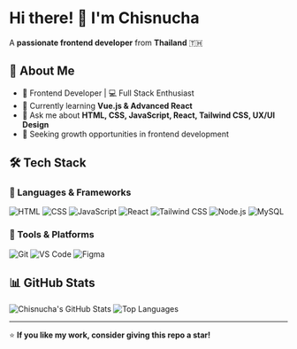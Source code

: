 # Hi there! 👋 I'm Chisnucha

A **passionate frontend developer** from **Thailand** 🇹🇭

## 🚀 About Me
- 🎨 Frontend Developer | 💻 Full Stack Enthusiast
- 🌱 Currently learning **Vue.js & Advanced React**
- 💬 Ask me about **HTML, CSS, JavaScript, React, Tailwind CSS, UX/UI Design**
- 🎯 Seeking growth opportunities in frontend development

## 🛠️ Tech Stack

### 🌟 Languages & Frameworks
![HTML](https://img.shields.io/badge/-HTML5-E34F26?style=flat&logo=html5&logoColor=white)
![CSS](https://img.shields.io/badge/-CSS3-1572B6?style=flat&logo=css3&logoColor=white)
![JavaScript](https://img.shields.io/badge/-JavaScript-F7DF1E?style=flat&logo=javascript&logoColor=black)
![React](https://img.shields.io/badge/-React-61DAFB?style=flat&logo=react&logoColor=black)
![Tailwind CSS](https://img.shields.io/badge/-Tailwind%20CSS-38B2AC?style=flat&logo=tailwind-css&logoColor=white)
![Node.js](https://img.shields.io/badge/-Node.js-339933?style=flat&logo=node.js&logoColor=white)
![MySQL](https://img.shields.io/badge/-MySQL-4479A1?style=flat&logo=mysql&logoColor=white)

### 🔧 Tools & Platforms
![Git](https://img.shields.io/badge/-Git-F05032?style=flat&logo=git&logoColor=white)
![VS Code](https://img.shields.io/badge/-VS%20Code-007ACC?style=flat&logo=visual-studio-code&logoColor=white)
![Figma](https://img.shields.io/badge/-Figma-F24E1E?style=flat&logo=figma&logoColor=white)

## 📊 GitHub Stats
![Chisnucha's GitHub Stats](https://github-readme-stats.vercel.app/api?username=ChisnuchaPTSN&show_icons=true&theme=radical)
![Top Languages](https://github-readme-stats.vercel.app/api/top-langs/?username=ChisnuchaPTSN&layout=compact&theme=radical)

---
⭐ **If you like my work, consider giving this repo a star!**

